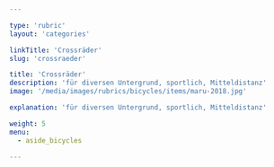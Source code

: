 ```yaml
---

type: 'rubric'
layout: 'categories'

linkTitle: 'Crossräder'
slug: 'crossraeder'

title: 'Crossräder'
description: 'für diversen Untergrund, sportlich, Mitteldistanz'
image: '/media/images/rubrics/bicycles/items/maru-2018.jpg'

explanation: 'für diversen Untergrund, sportlich, Mitteldistanz'

weight: 5
menu:
  - aside_bicycles

---
```

